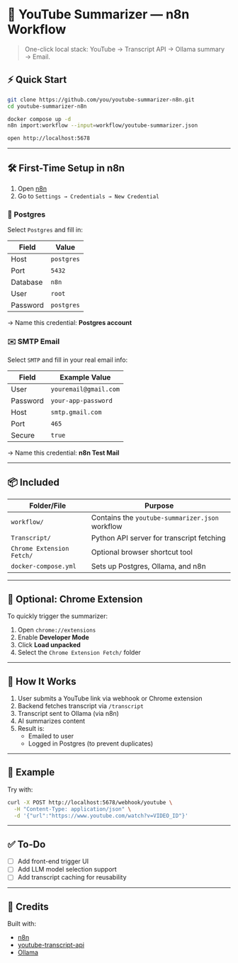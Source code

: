 # 🎥 YouTube Summarizer — n8n Workflow

> One-click local stack: YouTube → Transcript API → Ollama summary → Email.

## ⚡ Quick Start

```bash
git clone https://github.com/you/youtube-summarizer-n8n.git
cd youtube-summarizer-n8n

docker compose up -d
n8n import:workflow --input=workflow/youtube-summarizer.json

open http://localhost:5678
```

---

## 🛠 First-Time Setup in n8n

1. Open [n8n](http://localhost:5678)
2. Go to `Settings → Credentials → New Credential`

### 🔌 Postgres

Select `Postgres` and fill in:

| Field     | Value        |
|-----------|--------------|
| Host      | `postgres`   |
| Port      | `5432`       |
| Database  | `n8n`        |
| User      | `root`       |
| Password  | `postgres`   |

→ Name this credential: **Postgres account**

### ✉️ SMTP Email

Select `SMTP` and fill in your real email info:

| Field     | Example Value           |
|-----------|-------------------------|
| User      | `youremail@gmail.com`   |
| Password  | `your-app-password`     |
| Host      | `smtp.gmail.com`        |
| Port      | `465`                   |
| Secure    | `true`                  |

→ Name this credential: **n8n Test Mail**

---

## 📦 Included

| Folder/File              | Purpose                               |
|--------------------------|---------------------------------------|
| `workflow/`              | Contains the `youtube-summarizer.json` workflow |
| `Transcript/`            | Python API server for transcript fetching |
| `Chrome Extension Fetch/`| Optional browser shortcut tool         |
| `docker-compose.yml`     | Sets up Postgres, Ollama, and n8n      |

---

## 🧩 Optional: Chrome Extension

To quickly trigger the summarizer:

1. Open `chrome://extensions`
2. Enable **Developer Mode**
3. Click **Load unpacked**
4. Select the `Chrome Extension Fetch/` folder

---

## 🧠 How It Works

1. User submits a YouTube link via webhook or Chrome extension
2. Backend fetches transcript via `/transcript`
3. Transcript sent to Ollama (via n8n)
4. AI summarizes content
5. Result is:
   - Emailed to user
   - Logged in Postgres (to prevent duplicates)

---

## 🧪 Example

Try with:

```bash
curl -X POST http://localhost:5678/webhook/youtube \
  -H "Content-Type: application/json" \
  -d '{"url":"https://www.youtube.com/watch?v=VIDEO_ID"}'
```

---

## ✅ To-Do

- [ ] Add front-end trigger UI
- [ ] Add LLM model selection support
- [ ] Add transcript caching for reusability

---

## 🤝 Credits

Built with:

- [n8n](https://n8n.io/)
- [youtube-transcript-api](https://github.com/jdepoix/youtube-transcript-api)
- [Ollama](https://ollama.com/)
